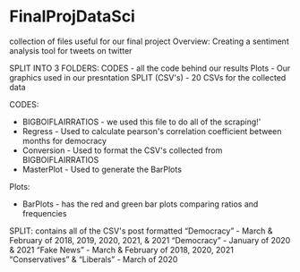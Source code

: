 # FinalProjDataSci
collection of files useful for our final project
Overview: Creating a sentiment analysis tool for tweets on twitter

SPLIT INTO 3 FOLDERS:
CODES - all the code behind our results
Plots - Our graphics used in our presntation
SPLIT (CSV's) - 20 CSVs for the collected data

CODES: 
- BIGBOIFLAIRRATIOS - we used this file to do all of the scraping!'
- Regress - Used to calculate pearson's correlation coefficient between months for democracy
- Conversion - Used to format the CSV's collected from BIGBOIFLAIRRATIOS
- MasterPlot - Used to generate the BarPlots

Plots:
- BarPlots - has the red and green bar plots comparing ratios and frequencies


SPLIT: contains all of the CSV's post formatted
“Democracy” - March & February of 2018, 2019, 2020, 2021, & 2021
“Democracy” - January of 2020 & 2021
“Fake News” - March & February of 2018, 2020, 2021
“Conservatives” & “Liberals” - March of 2020

